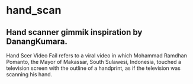 # hand_scan
## Hand scanner gimmik inspiration by DanangKumara. 

Hand Scer Video Fail refers to a viral video in which Mohammad Ramdhan Pomanto, the Mayor of Makassar, South Sulawesi, Indonesia, touched a television screen with the outline of a handprint, as if the television was scanning his hand.
